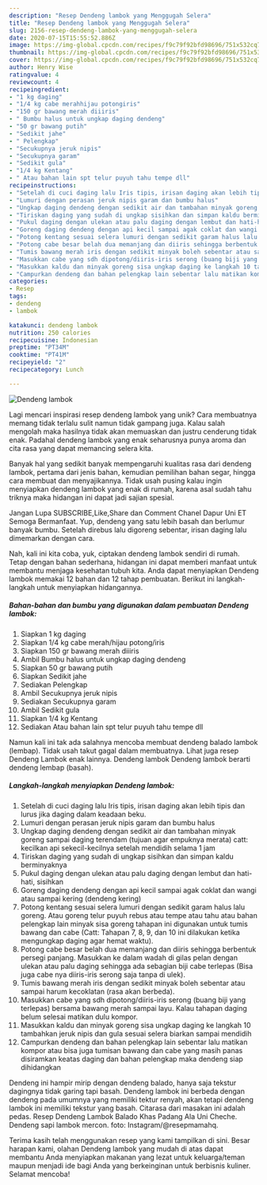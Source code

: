 ```yaml
---
description: "Resep Dendeng lambok yang Menggugah Selera"
title: "Resep Dendeng lambok yang Menggugah Selera"
slug: 2156-resep-dendeng-lambok-yang-menggugah-selera
date: 2020-07-15T15:55:52.886Z
image: https://img-global.cpcdn.com/recipes/f9c79f92bfd98696/751x532cq70/dendeng-lambok-foto-resep-utama.jpg
thumbnail: https://img-global.cpcdn.com/recipes/f9c79f92bfd98696/751x532cq70/dendeng-lambok-foto-resep-utama.jpg
cover: https://img-global.cpcdn.com/recipes/f9c79f92bfd98696/751x532cq70/dendeng-lambok-foto-resep-utama.jpg
author: Henry Wise
ratingvalue: 4
reviewcount: 4
recipeingredient:
- "1 kg daging"
- "1/4 kg cabe merahhijau potongiris"
- "150 gr bawang merah diiiris"
- " Bumbu halus untuk ungkap daging dendeng"
- "50 gr bawang putih"
- "Sedikit jahe"
- " Pelengkap"
- "Secukupnya jeruk nipis"
- "Secukupnya garam"
- "Sedikit gula"
- "1/4 kg Kentang"
- " Atau bahan lain spt telur puyuh tahu tempe dll"
recipeinstructions:
- "Setelah di cuci daging lalu Iris tipis, irisan daging akan lebih tipis dan lurus jika daging dalam keadaan beku."
- "Lumuri dengan perasan jeruk nipis garam dan bumbu halus"
- "Ungkap daging dendeng dengan sedikit air dan tambahan minyak goreng sampai daging terendam (tujuan agar empuknya merata) catt: kecilkan api sekecil-kecilnya setelah mendidih selama 1 jam"
- "Tiriskan daging yang sudah di ungkap sisihkan dan simpan kaldu berminyaknya"
- "Pukul daging dengan ulekan atau palu daging dengan lembut dan hati-hati, sisihkan"
- "Goreng daging dendeng dengan api kecil sampai agak coklat dan wangi atau sampai kering (dendeng kering)"
- "Potong kentang sesuai selera lumuri dengan sedikit garam halus lalu goreng. Atau goreng telur puyuh rebus atau tempe atau tahu atau bahan pelengkap lain minyak sisa goreng tahapan ini digunakan untuk tumis bawang dan cabe (Catt: Tahapan 7, 8, 9, dan 10 ini dilakukan ketika mengungkap daging agar hemat waktu)."
- "Potong cabe besar belah dua memanjang dan diiris sehingga berbentuk persegi panjang. Masukkan ke dalam wadah di gilas pelan dengan ulekan atau palu daging sehingga ada sebagian biji cabe terlepas (Bisa juga cabe nya diiris-iris serong saja tanpa di ulek)."
- "Tumis bawang merah iris dengan sedikit minyak boleh sebentar atau sampai harum kecoklatan (rasa akan berbeda)."
- "Masukkan cabe yang sdh dipotong/diiris-iris serong (buang biji yang terlepas) bersama bawang merah sampai layu. Kalau tahapan daging belum selesai matikan dulu kompor."
- "Masukkan kaldu dan minyak goreng sisa ungkap daging ke langkah 10 tambahkan jeruk nipis dan gula sesuai selera biarkan sampai mendidih"
- "Campurkan dendeng dan bahan pelengkap lain sebentar lalu matikan kompor atau bisa juga tumisan bawang dan cabe yang masih panas disiramkan keatas daging dan bahan pelengkap maka dendeng siap dihidangkan"
categories:
- Resep
tags:
- dendeng
- lambok

katakunci: dendeng lambok 
nutrition: 250 calories
recipecuisine: Indonesian
preptime: "PT34M"
cooktime: "PT41M"
recipeyield: "2"
recipecategory: Lunch

---
```



![Dendeng lambok](https://img-global.cpcdn.com/recipes/f9c79f92bfd98696/751x532cq70/dendeng-lambok-foto-resep-utama.jpg)

Lagi mencari inspirasi resep dendeng lambok yang unik? Cara membuatnya memang tidak terlalu sulit namun tidak gampang juga. Kalau salah mengolah maka hasilnya tidak akan memuaskan dan justru cenderung tidak enak. Padahal dendeng lambok yang enak seharusnya punya aroma dan cita rasa yang dapat memancing selera kita.

Banyak hal yang sedikit banyak mempengaruhi kualitas rasa dari dendeng lambok, pertama dari jenis bahan, kemudian pemilihan bahan segar, hingga cara membuat dan menyajikannya. Tidak usah pusing kalau ingin menyiapkan dendeng lambok yang enak di rumah, karena asal sudah tahu triknya maka hidangan ini dapat jadi sajian spesial.

Jangan Lupa SUBSCRIBE,Like,Share dan Comment Chanel Dapur Uni ET Semoga Bermanfaat. Yup, dendeng yang satu lebih basah dan berlumur banyak bumbu. Setelah direbus lalu digoreng sebentar, irisan daging lalu dimemarkan dengan cara.


Nah, kali ini kita coba, yuk, ciptakan dendeng lambok sendiri di rumah. Tetap dengan bahan sederhana, hidangan ini dapat memberi manfaat untuk membantu menjaga kesehatan tubuh kita. Anda dapat menyiapkan Dendeng lambok memakai 12 bahan dan 12 tahap pembuatan. Berikut ini langkah-langkah untuk menyiapkan hidangannya.

<!--inarticleads1-->

##### Bahan-bahan dan bumbu yang digunakan dalam pembuatan Dendeng lambok:

1. Siapkan 1 kg daging
1. Siapkan 1/4 kg cabe merah/hijau potong/iris
1. Siapkan 150 gr bawang merah diiiris
1. Ambil  Bumbu halus untuk ungkap daging dendeng
1. Siapkan 50 gr bawang putih
1. Siapkan Sedikit jahe
1. Sediakan  Pelengkap
1. Ambil Secukupnya jeruk nipis
1. Sediakan Secukupnya garam
1. Ambil Sedikit gula
1. Siapkan 1/4 kg Kentang
1. Sediakan  Atau bahan lain spt telur puyuh tahu tempe dll


Namun kali ini tak ada salahnya mencoba membuat dendeng balado lambok (lembap). Tidak usah takut gagal dalam membuatnya. Lihat juga resep Dendeng Lambok enak lainnya. Dendeng lambok Dendeng lambok berarti dendeng lembap (basah). 

<!--inarticleads2-->

##### Langkah-langkah menyiapkan Dendeng lambok:

1. Setelah di cuci daging lalu Iris tipis, irisan daging akan lebih tipis dan lurus jika daging dalam keadaan beku.
1. Lumuri dengan perasan jeruk nipis garam dan bumbu halus
1. Ungkap daging dendeng dengan sedikit air dan tambahan minyak goreng sampai daging terendam (tujuan agar empuknya merata) catt: kecilkan api sekecil-kecilnya setelah mendidih selama 1 jam
1. Tiriskan daging yang sudah di ungkap sisihkan dan simpan kaldu berminyaknya
1. Pukul daging dengan ulekan atau palu daging dengan lembut dan hati-hati, sisihkan
1. Goreng daging dendeng dengan api kecil sampai agak coklat dan wangi atau sampai kering (dendeng kering)
1. Potong kentang sesuai selera lumuri dengan sedikit garam halus lalu goreng. Atau goreng telur puyuh rebus atau tempe atau tahu atau bahan pelengkap lain minyak sisa goreng tahapan ini digunakan untuk tumis bawang dan cabe (Catt: Tahapan 7, 8, 9, dan 10 ini dilakukan ketika mengungkap daging agar hemat waktu).
1. Potong cabe besar belah dua memanjang dan diiris sehingga berbentuk persegi panjang. Masukkan ke dalam wadah di gilas pelan dengan ulekan atau palu daging sehingga ada sebagian biji cabe terlepas (Bisa juga cabe nya diiris-iris serong saja tanpa di ulek).
1. Tumis bawang merah iris dengan sedikit minyak boleh sebentar atau sampai harum kecoklatan (rasa akan berbeda).
1. Masukkan cabe yang sdh dipotong/diiris-iris serong (buang biji yang terlepas) bersama bawang merah sampai layu. Kalau tahapan daging belum selesai matikan dulu kompor.
1. Masukkan kaldu dan minyak goreng sisa ungkap daging ke langkah 10 tambahkan jeruk nipis dan gula sesuai selera biarkan sampai mendidih
1. Campurkan dendeng dan bahan pelengkap lain sebentar lalu matikan kompor atau bisa juga tumisan bawang dan cabe yang masih panas disiramkan keatas daging dan bahan pelengkap maka dendeng siap dihidangkan


Dendeng ini hampir mirip dengan dendeng balado, hanya saja tekstur dagingnya tidak garing tapi basah. Dendeng lambok ini berbeda dengan dendeng pada umumnya yang memiliki tektur renyah, akan tetapi dendeng lambok ini memiliki tekstur yang basah. Citarasa dari masakan ini adalah pedas. Resep Dendeng Lambok Balado Khas Padang Ala Uni Cheche. Dendeng sapi lambok mercon. foto: Instagram/@resepmamahq. 

Terima kasih telah menggunakan resep yang kami tampilkan di sini. Besar harapan kami, olahan Dendeng lambok yang mudah di atas dapat membantu Anda menyiapkan makanan yang lezat untuk keluarga/teman maupun menjadi ide bagi Anda yang berkeinginan untuk berbisnis kuliner. Selamat mencoba!

